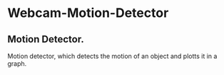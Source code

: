 # Webcam-Motion-Detector
Motion Detector.
---------------
Motion detector, which detects the motion of an object and plotts it in a graph.
